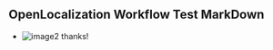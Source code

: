 ## OpenLocalization Workflow Test MarkDown
* ![image2](.\da383a85-0fbd-4c85-96f2-0399b541a264.png) 
thanks!